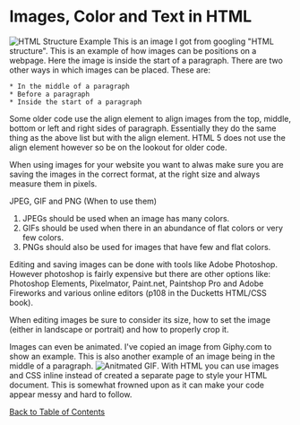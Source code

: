 # Images, Color and Text in HTML

![HTML Structure Example](https://3.bp.blogspot.com/-sgm6BBz6KbM/VuarmPKRJ1I/AAAAAAAAG4Q/5GDCRhO09IgiCE2DQXhA0OVaxlylGWvvw/s400/html-structure.png) This is an image I got from googling "HTML structure". This is an example of how images can be positions on a webpage. Here the image is inside the start of a paragraph. There are two other ways in which images can be placed. These are:

    * In the middle of a paragraph
    * Before a paragraph 
    * Inside the start of a paragraph

Some older code use the align element to align images from the top, middle, bottom or left and right sides of paragraph. Essentially they do the same thing as the above list but with the align element. HTML 5 does not use the align element however so be on the lookout for older code.

When using images for your website you want to alwas make sure you are saving the images in the correct format, at the right size and always measure them in pixels.

JPEG, GIF and PNG (When to use them)

1. JPEGs should be used when an image has many colors.
2. GIFs should be used when there in an abundance of flat colors or very few colors.
3. PNGs should also be used for images that have few and flat colors.

Editing and saving images can be done with tools like Adobe Photoshop. However photoshop is fairly expensive but there are other options like: Photoshop Elements, Pixelmator, Paint.net, Paintshop Pro and Adobe Fireworks and various online editors (p108 in the Ducketts HTML/CSS book).

When editing images be sure to consider its size, how to set the image (either in landscape or portrait) and how to properly crop it. 

Images can even be animated. I've copied an image from Giphy.com to show an example. This is also another example of an image being in the middle of a paragraph.
![Anitmated GIF](https://media4.giphy.com/media/l3vRfNA1p0rvhMSvS/giphy.gif). With HTML you can use images and CSS inline instead of created a separate page to style your HTML document. This is somewhat frowned upon as it can make your code appear messy and hard to follow.



[Back to Table of Contents](/README.md)